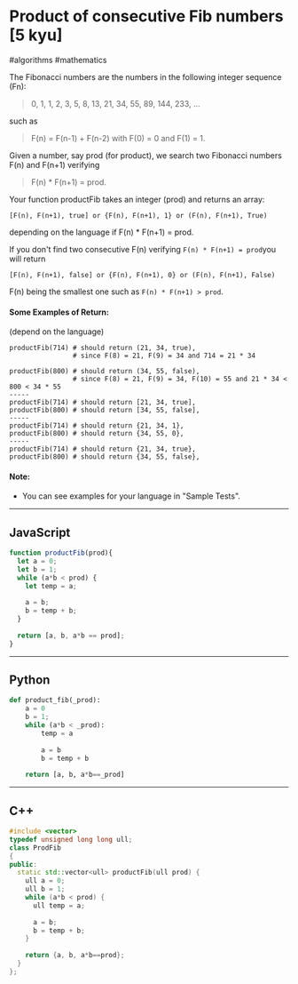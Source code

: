 # Product of consecutive Fib numbers [5 kyu]

#algorithms #mathematics

The Fibonacci numbers are the numbers in the following integer sequence (Fn):

> 0, 1, 1, 2, 3, 5, 8, 13, 21, 34, 55, 89, 144, 233, ...

such as

> F(n) = F(n-1) + F(n-2) with F(0) = 0 and F(1) = 1.

Given a number, say prod (for product), we search two Fibonacci numbers F(n) and F(n+1) verifying

> F(n) * F(n+1) = prod.

Your function productFib takes an integer (prod) and returns an array:

```
[F(n), F(n+1), true] or {F(n), F(n+1), 1} or (F(n), F(n+1), True)
```

depending on the language if F(n) * F(n+1) = prod.

If you don't find two consecutive F(n) verifying `F(n) * F(n+1) = prod`you will return

```
[F(n), F(n+1), false] or {F(n), F(n+1), 0} or (F(n), F(n+1), False)
```

F(n) being the smallest one such as `F(n) * F(n+1) > prod`.

#### Some Examples of Return:

(depend on the language)

```
productFib(714) # should return (21, 34, true), 
                # since F(8) = 21, F(9) = 34 and 714 = 21 * 34

productFib(800) # should return (34, 55, false), 
                # since F(8) = 21, F(9) = 34, F(10) = 55 and 21 * 34 < 800 < 34 * 55
-----
productFib(714) # should return [21, 34, true], 
productFib(800) # should return [34, 55, false], 
-----
productFib(714) # should return {21, 34, 1}, 
productFib(800) # should return {34, 55, 0},        
-----
productFib(714) # should return {21, 34, true}, 
productFib(800) # should return {34, 55, false}, 
```

#### Note:

- You can see examples for your language in "Sample Tests".

---
## JavaScript

```javascript
function productFib(prod){
  let a = 0;
  let b = 1;
  while (a*b < prod) {
    let temp = a;
    
    a = b;
    b = temp + b;
  }
  
  return [a, b, a*b == prod];
}
```

---
## Python

```python
def product_fib(_prod):
    a = 0
    b = 1;
    while (a*b < _prod):
        temp = a
        
        a = b
        b = temp + b
        
    return [a, b, a*b==_prod]
```

---
## C++

```c++
#include <vector>
typedef unsigned long long ull;
class ProdFib
{
public:
  static std::vector<ull> productFib(ull prod) {
    ull a = 0;
    ull b = 1;
    while (a*b < prod) {
      ull temp = a;
      
      a = b;
      b = temp + b;
    }
    
    return {a, b, a*b==prod};
  }
};
```